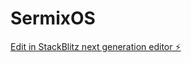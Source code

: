# SermixOS

[Edit in StackBlitz next generation editor ⚡️](https://stackblitz.com/~/github.com/Sermixdev/SermixOS)